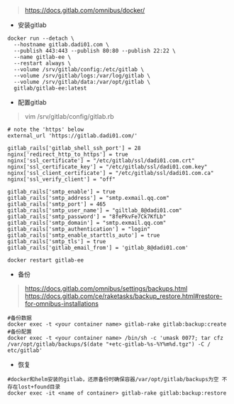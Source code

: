 >https://docs.gitlab.com/omnibus/docker/
* 安装gitlab
```
docker run --detach \
  --hostname gitlab.dadi01.com \
  --publish 443:443 --publish 80:80 --publish 22:22 \
  --name gitlab-ee \
  --restart always \
  --volume /srv/gitlab/config:/etc/gitlab \
  --volume /srv/gitlab/logs:/var/log/gitlab \
  --volume /srv/gitlab/data:/var/opt/gitlab \
  gitlab/gitlab-ee:latest
```

* 配置gitlab
>vim /srv/gitlab/config/gitlab.rb
```
# note the 'https' below
external_url 'https://gitlab.dadi01.com/'

gitlab_rails['gitlab_shell_ssh_port'] = 28
nginx['redirect_http_to_https'] = true
nginx['ssl_certificate'] = "/etc/gitlab/ssl/dadi01.com.crt"
nginx['ssl_certificate_key'] = "/etc/gitlab/ssl/dadi01.com.key"
nginx['ssl_client_certificate'] = "/etc/gitlab/ssl/dadi01.com.ca"
nginx['ssl_verify_client'] = "off"

gitlab_rails['smtp_enable'] = true
gitlab_rails['smtp_address'] = "smtp.exmail.qq.com"
gitlab_rails['smtp_port'] = 465
gitlab_rails['smtp_user_name'] = "giltlab_8@dadi01.com"
gitlab_rails['smtp_password'] = "8fePkvFe7Ck7KfLb"
gitlab_rails['smtp_domain'] = "smtp.exmail.qq.com"
gitlab_rails['smtp_authentication'] = "login"
gitlab_rails['smtp_enable_starttls_auto'] = true
gitlab_rails['smtp_tls'] = true
gitlab_rails['gitlab_email_from'] = 'gitlab_8@dadi01.com'
```
```
docker restart gitlab-ee
```

* 备份
>https://docs.gitlab.com/omnibus/settings/backups.html \
https://docs.gitlab.com/ce/raketasks/backup_restore.html#restore-for-omnibus-installations
```
#备份数据
docker exec -t <your container name> gitlab-rake gitlab:backup:create
#备份配置
docker exec -t <your container name> /bin/sh -c 'umask 0077; tar cfz /var/opt/gitlab/backups/$(date "+etc-gitlab-%s-%Y%m%d.tgz") -C / etc/gitlab'
```

* 恢复
```
#docker和helm安装的gitlab，还原备份时确保容器/var/opt/gitlab/backups为空 不存在lost+found目录
docker exec -it <name of container> gitlab-rake gitlab:backup:restore
```